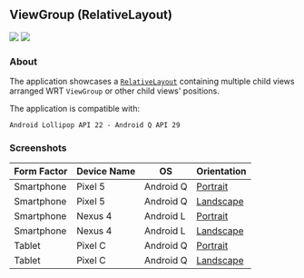 ## ViewGroup (RelativeLayout)
![](https://img.shields.io/badge/language-xml-blue)
[![](https://img.shields.io/badge/ide-android%20studio-brightgreen)](https://developer.android.com/studio)


### About

The application showcases a [`RelativeLayout`](https://developer.android.com/reference/android/widget/RelativeLayout) containing multiple child views arranged WRT `ViewGroup` or other child views' positions.

The application is compatible with:
```
Android Lollipop API 22 - Android Q API 29
```

### Screenshots

Form Factor | Device Name | OS | Orientation
--- | --- | --- | --- 
Smartphone | Pixel 5 | Android Q | [Portrait](https://user-images.githubusercontent.com/94056845/141499984-84068a48-673a-412d-a48c-ec1342e757a5.png)
Smartphone | Pixel 5 | Android Q | [Landscape](https://user-images.githubusercontent.com/94056845/141499986-66a3a9a1-4625-4c39-bed5-ff30e677d2e9.png)
Smartphone | Nexus 4| Android L | [Portrait](https://user-images.githubusercontent.com/94056845/141499979-c3d0ab66-82a7-4359-a560-7981b517528b.png)
Smartphone | Nexus 4| Android L | [Landscape](https://user-images.githubusercontent.com/94056845/141499981-70fc08f2-afc3-4d79-84a7-190d4003deef.png)
Tablet | Pixel C | Android Q | [Portrait](https://user-images.githubusercontent.com/94056845/141499989-0201557b-82c5-435e-bd8c-5cedae9afb59.png)
Tablet | Pixel C | Android Q | [Landscape](https://user-images.githubusercontent.com/94056845/141499988-7dc71a91-c1a8-4395-82cd-12f2fe2e5f3e.png)
